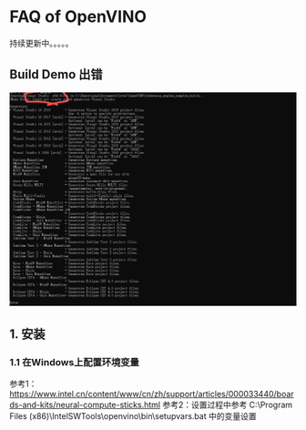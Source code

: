 # FAQ of OpenVINO
持续更新中。。。。。
## Build Demo 出错
![](https://github.com/caohuiyan/ov_faq/blob/master/screenshots/vs_version.jpg)

## 1. 安装
### 1.1 在Windows上配置环境变量
参考1： https://www.intel.cn/content/www/cn/zh/support/articles/000033440/boards-and-kits/neural-compute-sticks.html
参考2：设置过程中参考 C:\Program Files (x86)\IntelSWTools\openvino\bin\setupvars.bat 中的变量设置
